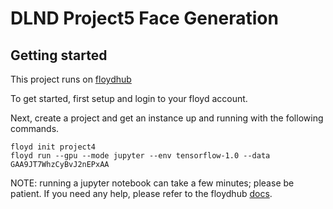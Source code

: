 # DLND Project5 Face Generation

## Getting started
This project runs on [floydhub](http://floydhub.com/)

To get started, first setup and login to your floyd account.

Next, create a project and get an instance up and running with the following commands.
```
floyd init project4
floyd run --gpu --mode jupyter --env tensorflow-1.0 --data GAA9JT7WhzCyBvJ2nEPxAA 
```

NOTE: running a jupyter notebook can take a few minutes; please be patient.  If you need any help, please refer to the floydhub [docs](http://docs.floydhub.com/).